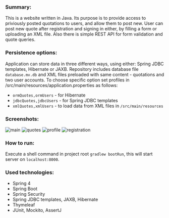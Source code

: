 ### Summary:
This is a website written in Java. Its purpose is to provide access to priviously posted
quotations to users, and allow them to post new. User can post new quote after registration
and signing in either, by filling a form or uploading an XML file.
Also there is simple REST API for form validation and quote queries.

### Persistence options:
Application can store data in three different ways, using either: Spring JDBC templates, Hibernate or JAXB.
Repository includes database file ```database.mv.db``` and XML files preloaded with same content - quotations and two user accounts. 
To choose specific option set profiles in /src/main/resources/application.properties as follows:
* ```ormQuotes,ormUsers```  -  for Hibernate
* ```jdbcQuotes,jdbcUsers```  -  for Spring JDBC templates
* ```xmlQuotes,xmlUsers```  -  to load data from XML files in ```/src/main/resources```

### Screenshots:
![main](https://cloud.githubusercontent.com/assets/27825950/25377720/fb4f7324-29b0-11e7-957b-cb612596fcbb.jpg)
![quotes](https://cloud.githubusercontent.com/assets/27825950/25377746/0bd31eb2-29b1-11e7-8870-7b33dde47c28.jpg)
![profile](https://cloud.githubusercontent.com/assets/27825950/25377765/1a003a2e-29b1-11e7-88de-bc0dcdd3e946.jpg)
![registration](https://cloud.githubusercontent.com/assets/27825950/25377781/277418f6-29b1-11e7-952c-2752e05543da.jpg)

### How to run:
Execute a shell command in project root ```gradlew bootRun```, this will start server on ```localhost:8000```.	

### Used technologies:
* Spring 4
* Spring Boot
* Spring Security
* Spring JDBC templates, JAXB, Hibernate
* Thymeleaf
* JUnit, Mockito, AssertJ
